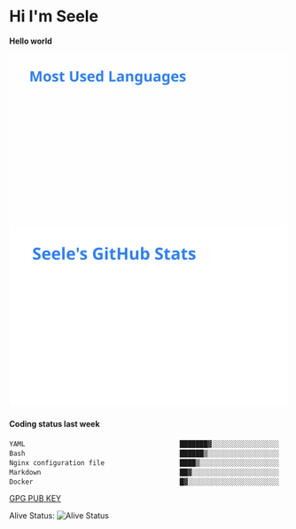 <h1>Hi I'm Seele</h1>

<b>Hello world</b>

<img src='/assets/top-langs.svg' alt="Seele's github langs"> <img src='/assets/stats.svg' alt="Seele's github stats" >

<h4>Coding status last week </h4>

<!--START_SECTION:waka-->

```txt
YAML                                       ███████▓░░░░░░░░░░░░░░░░░   31.31 %
Bash                                       ██████▒░░░░░░░░░░░░░░░░░░   25.66 %
Nginx configuration file                   ████▒░░░░░░░░░░░░░░░░░░░░   17.00 %
Markdown                                   ██▓░░░░░░░░░░░░░░░░░░░░░░   10.88 %
Docker                                     █▓░░░░░░░░░░░░░░░░░░░░░░░   07.28 %
```

<!--END_SECTION:waka-->

[GPG PUB KEY](https://keys.openpgp.org/vks/v1/by-fingerprint/3FCE91BF5B9666B55B67213C4C57B7824A5B6680)

Alive Status: ![Alive Status](https://hc.dvd.moe/badge/60bc779b-9835-415f-9cb9-15fd9d/ZsLaAAbE.svg)
